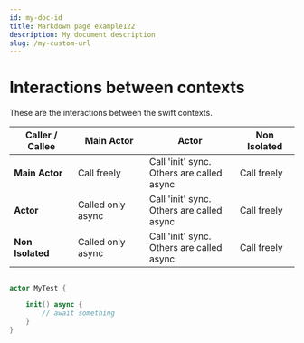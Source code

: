 ```yaml
---
id: my-doc-id
title: Markdown page example122
description: My document description
slug: /my-custom-url
---
```


# Interactions between contexts

These are the interactions between the swift contexts. 



| Caller / Callee | Main Actor | Actor    | Non Isolated |
|----------------|------------|----------|--------------|
| **Main Actor** | Call freely | Call 'init' sync.<br/> Others are called async   | Call freely       |
| **Actor**      | Called only async  | Call 'init' sync.<br/> Others are called async | Call freely         |
| **Non Isolated** | Called only async    | Call 'init' sync.<br/> Others are called async      | Call freely    |


<!-- Markdown text with [links](./hello.md) -->

```swift title="actor.swift"

actor MyTest {

    init() async {
        // await something
    }
}

```
